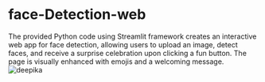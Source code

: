 # face-Detection-web
The provided Python code using Streamlit framework creates an interactive web app for face detection, allowing users to upload an image, detect faces, and receive a surprise celebration upon clicking a fun button. The page is visually enhanced with emojis and a welcoming message.
![deepika](https://github.com/madhujammm/face-Detection-web/assets/155441219/b06a86c7-b935-40c2-b075-9ad68c319850)
